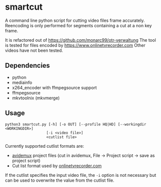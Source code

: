 # smartcut

A command line python script for cutting video files frame accurately.
Reencoding is only performed for segments containing a cut at a
non key frame.

It is refactored out of
https://github.com/monarc99/otr-verwaltung
The tool is tested for files encoded by 
https://www.onlinetvrecorder.com
Other videos have not been tested.

## Dependencies

- python
- mediainfo
- x264_encoder with ffmpegsource support
- ffmpegsource
- mkvtoolnix (mkvmerge)

## Usage
```
python3 smartcut.py [-h] [-o OUT] [--profile HQ|HD] [--workingdir <WORKINGDIR>]
                   [-i <video file>]
                   <cutlist file>
```
Currently supported cutlist formats are:
- [avidemux](http://avidemux.sourceforge.net/) project files (cut in avidemux, File -> Project script ->
  save as project script)
- Cut list format used by [onlinetvrecorder.com](https://www.onlinetvrecorder.com)

If the cutlist specifies the input video file, the ```-i``` option is
not necessary but can be used to overwrite the value from the cutlist file.
